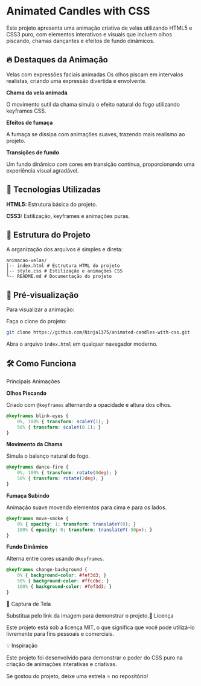 # Animated Candles with CSS

Este projeto apresenta uma animação criativa de velas utilizando HTML5 e CSS3 puro, com elementos interativos e visuais que incluem olhos piscando, chamas dançantes e efeitos de fundo dinâmicos.

## 🔥 Destaques da Animação

Velas com expressões faciais animadas
Os olhos piscam em intervalos realistas, criando uma expressão divertida e envolvente.

**Chama da vela animada**

O movimento sutil da chama simula o efeito natural do fogo utilizando keyframes CSS.

**Efeitos de fumaça**

A fumaça se dissipa com animações suaves, trazendo mais realismo ao projeto.

**Transições de fundo**

Um fundo dinâmico com cores em transição contínua, proporcionando uma experiência visual agradável.

## 🚀 Tecnologias Utilizadas

**HTML5:** Estrutura básica do projeto.

**CSS3:** Estilização, keyframes e animações puras.

## 📂 Estrutura do Projeto

A organização dos arquivos é simples e direta:

```plaintext
animacao-velas/
│-- index.html # Estrutura HTML do projeto
│-- style.css # Estilização e animações CSS
└-- README.md # Documentação do projeto
```

## 🎥 Pré-visualização

Para visualizar a animação:

Faça o clone do projeto:

   ```bash
   git clone https://github.com/Ninja1375/animated-candles-with-css.git
   ```

Abra o arquivo `index.html` em qualquer navegador moderno.

## 🛠️ Como Funciona

Principais Animações

**Olhos Piscando**

Criado com `@keyframes` alternando a opacidade e altura dos olhos.

```css
@keyframes blink-eyes {
    0%, 100% { transform: scaleY(1); }
    50% { transform: scaleY(0.1); }
}
```

**Movimento da Chama**

Simula o balanço natural do fogo.

```css
@keyframes dance-fire {
    0%, 100% { transform: rotate(0deg); }
    50% { transform: rotate(2deg); }
}
```

**Fumaça Subindo**

Animação suave movendo elementos para cima e para os lados.

```css
@keyframes move-smoke {
    0% { opacity: 1; transform: translateY(0); }
    100% { opacity: 0; transform: translateY(-50px); }
}
```

**Fundo Dinâmico**

Alterna entre cores usando `@keyframes`.

```css
@keyframes change-background {
    0% { background-color: #fef3d3; }
    50% { background-color: #ffccbc; }
    100% { background-color: #fef3d3; }
}
```

🎨 Captura de Tela

Substitua pelo link da imagem para demonstrar o projeto.📜 Licença

Este projeto está sob a licença MIT, o que significa que você pode utilizá-lo livremente para fins pessoais e comerciais.

💡 Inspiração

Este projeto foi desenvolvido para demonstrar o poder do CSS puro na criação de animações interativas e criativas.

Se gostou do projeto, deixe uma estrela ⭐ no repositório!
